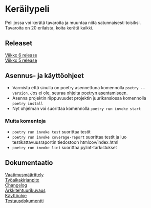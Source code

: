 # Keräilypeli

Peli jossa voi kerätä tavaroita ja muuntaa niitä satunnaisesti toisiksi. Tavaroita on 20 erilaista, koita kerätä kaikki.

## Releaset

[Viikko 6 release](https://github.com/Joni23452/ot-harjoitustyo/releases/tag/viikko6)  
[Viikko 5 release](https://github.com/Joni23452/ot-harjoitustyo/releases/tag/viikko5)

## Asennus- ja käyttöohjeet

- Varmista että sinulla on poetry asennettuna komennolla ```poetry --version```. Jos ei ole, seuraa ohjeita [poetryn asentamiseen](https://ohjelmistotekniikka-hy.github.io/python/viikko2#asennus).  
- Asenna projektin riippuvuudet projektin juurikansiossa komennolla ```poetry install```  
- Nyt ohjelman voi suorittaa komennolla ```poetry run invoke start```  

### Muita komentoja

- ```poetry run invoke test``` suorittaa testit  
- ```poetry run invoke coverage-report``` suorittaa testit ja luo testikattavuusraportin tiedostoon htmlcov/index.html  
- ```poetry run invoke lint``` suorittaa pylint-tarkistukset  

## Dokumentaatio

[Vaatimusmäärittely](https://github.com/Joni23452/ot-harjoitustyo/blob/main/dokumentaatio/vaatimusmaarittely.md)  
[Työaikakirjanpito](https://github.com/Joni23452/ot-harjoitustyo/blob/main/dokumentaatio/tyoaikakirjanpito.md)  
[Changelog](https://github.com/Joni23452/ot-harjoitustyo/blob/main/dokumentaatio/changelog.md)  
[Arkkitehtuurikuvaus](https://github.com/Joni23452/ot-harjoitustyo/blob/main/dokumentaatio/arkkitehtuuri.md)  
[Käyttöohje](https://github.com/Joni23452/ot-harjoitustyo/blob/main/dokumentaatio/kayttoohje.md)  
[Testausdokumentti](https://github.com/Joni23452/ot-harjoitustyo/blob/main/dokumentaatio/testaus.md) 
